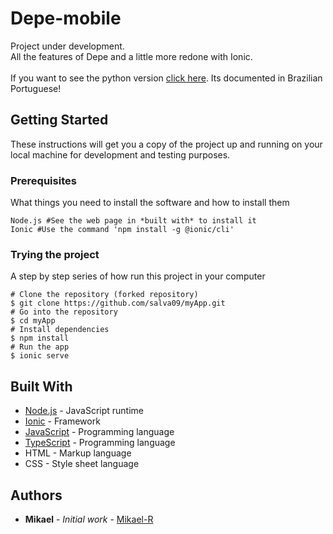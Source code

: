 # Depe-mobile
Project under development.<br>
All the features of Depe and a little more redone with Ionic.<br>
<br>
If you want to see the python version [click here](https://github.com/Mikael-R/Depe). Its documented in Brazilian Portuguese!

## Getting Started

These instructions will get you a copy of the project up and running on your local machine for development and testing purposes.

### Prerequisites

What things you need to install the software and how to install them

```
Node.js #See the web page in *built with* to install it
Ionic #Use the command 'npm install -g @ionic/cli'
```

### Trying the project

A step by step series of how run this project in your computer

```
# Clone the repository (forked repository)
$ git clone https://github.com/salva09/myApp.git
# Go into the repository
$ cd myApp
# Install dependencies
$ npm install
# Run the app
$ ionic serve
```

## Built With

* [Node.js](https://nodejs.org/en/) - JavaScript runtime
* [Ionic](https://ionicframework.com/) - Framework
* [JavaScript](https://www.javascript.com/) - Programming language
* [TypeScript](https://www.typescriptlang.org/) - Programming language
* HTML - Markup language
* CSS - Style sheet language

## Authors

* **Mikael** - *Initial work* - [Mikael-R](https://github.com/Mikael-R)
